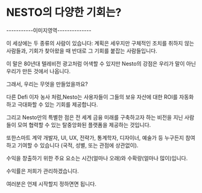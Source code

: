 # NESTO의 다양한 기회는?

\-----------이미지영역--------------

이 세상에는 두 종류의 사람이 있습니다: 계획은 세우지만 구체적인 조치를 취하지 않는 사람들과, 기회가 찾아왔을 때 반대로 그 기회를 붙잡는 사람들입니다.

이 말은 80년대 텔레비전 광고처럼 어색할 수 있지만 Nesto의 강점은 우리가 말이 아닌 우리가 만든 것에서 나옵니다.

그래서, 우리는 무엇을 만들었을까요?

다른 Defi 이자 농사 처럼,Nesto는 사용자들이 그들의 보유 자산에 대한 ROI를 자동화하고 극대화할 수 있는 기회를 제공합니다.

그리고 Nesto만의 특별한 점은 전 세계 금융 미래를 구축하고자 하는 비전을 지닌 사람들이 모여 협력할 수 있는 탈중앙화된 플랫폼을 제공하는 것입니다.

또한스마트 계약 개발자, UI, UX, 전략가, 통계학자, 디자이너, 예술가 등 누구든지 참여하고 기여할 수 있습니다 (국적, 성별, 또는 관점에 상관없이).

수익을 창출하기 위한 주요 요소는 시간(얼마나 오래)와 수확량(얼마나 많이)입니다.

수익률은 저희가 관리하겠습니다.

여러분은 언제 시작할지  정하면면 됩니다.



